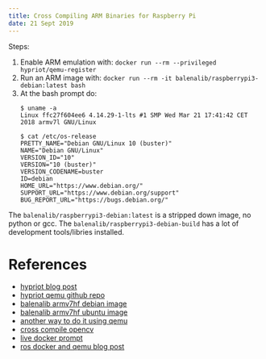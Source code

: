 ```yaml
---
title: Cross Compiling ARM Binaries for Raspberry Pi
date: 21 Sept 2019
---
```


Steps:

1. Enable ARM emulation with: `docker run --rm --privileged hypriot/qemu-register`
1. Run an ARM image with: `docker run --rm -it balenalib/raspberrypi3-debian:latest bash`
1. At the bash prompt do: 
    ```
    $ uname -a
    Linux ffc27f604ee6 4.14.29-1-lts #1 SMP Wed Mar 21 17:41:42 CET 2018 armv7l GNU/Linux
    
    $ cat /etc/os-release
    PRETTY_NAME="Debian GNU/Linux 10 (buster)"
    NAME="Debian GNU/Linux"
    VERSION_ID="10"
    VERSION="10 (buster)"
    VERSION_CODENAME=buster
    ID=debian
    HOME_URL="https://www.debian.org/"
    SUPPORT_URL="https://www.debian.org/support"
    BUG_REPORT_URL="https://bugs.debian.org/"
    ```

The `balenalib/raspberrypi3-debian:latest` is a stripped down image, no python or gcc. The
`balenalib/raspberrypi3-debian-build` has a lot of development tools/libries installed.


# References

- [hypriot blog post](https://blog.hypriot.com/post/docker-intel-runs-arm-containers/)
- [hypriot qemu github repo](https://github.com/hypriot/qemu-register)
- [balenalib armv7hf debian image](https://hub.docker.com/r/balenalib/armv7hf-debian)
- [balenalib armv7hf ubuntu image](https://hub.docker.com/r/balenalib/armv7hf-ubuntu)
- [another way to do it using qemu](https://github.com/petrosagg/armv7hf-python-dockerhub/blob/master/Dockerfile)
- [cross compile opencv](https://github.com/sgtwilko/rpi-raspbian-opencv)
- [live docker prompt](https://www.katacoda.com/contino/courses/docker/basics)
- [ros docker and qemu blog post](https://discourse.ros.org/t/announcing-ros-docker-images-for-arm-and-debian/2467)
